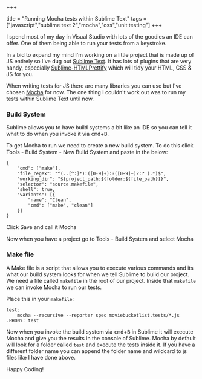 +++

title = "Running Mocha tests within Sublime Text"
tags = ["javascript","sublime text 2","mocha","oss","unit testing"]
+++

I spend most of my day in Visual Studio with lots of the goodies an IDE can offer.  One of them being able to run your tests from a keystroke.

In a bid to expand my mind I'm working on a little project that is made up of JS entirely so I've dug out [Sublime Text][1]. It has lots of plugins that are very handy, especially [Sublime-HTMLPrettify][2] which will tidy your HTML, CSS & JS for you.

When writing tests for JS there are many libraries you can use but I've chosen [Mocha][3] for now.  The one thing I couldn't work out was to run my tests within Sublime Text until now.

### Build System

Sublime allows you to have build systems a bit like an IDE so you can tell it what to do when you invoke it via <kbd>cmd</kbd>+<kbd>B</kbd>.

To get Mocha to run we need to create a new build system. To do this click Tools - Build System - New Build System and paste in the below:

<!--more-->

    {
        "cmd": ["make"],
        "file_regex": "^(..[^:]*):([0-9]+):?([0-9]+)?:? (.*)$",
        "working_dir": "${project_path:${folder:${file_path}}}",
        "selector": "source.makefile",
        "shell": true,
        "variants": [{
            "name": "Clean",
            "cmd": ["make", "clean"]
        }]
    }
    
Click Save and call it Mocha

Now when you have a project go to Tools - Build System and select Mocha

### Make file

A Make file is a script that allows you to execute various commands and its what our build system looks for when we tell Sublime to build our project. We need a file called `makefile` in the root of our project.  Inside that `makefile` we can invoke Mocha to run our tests.

Place this in your `makefile`:

    test:
        mocha --recursive --reporter spec moviebucketlist.tests/*.js
    .PHONY: test
    
Now when you invoke the build system via <kbd>cmd</kbd>+<kbd>B</kbd> in Sublime it will execute Mocha and give you the results in the console of Sublime.  Mocha by default will look for a folder called `test` and execute the tests inside it. If you have a different folder name you can append the folder name and wildcard to js files like I have done above.

Happy Coding!

[1]: http://sublimetext.com
[2]: https://github.com/victorporof/Sublime-HTMLPrettify
[3]: http://visionmedia.github.io/mocha/
